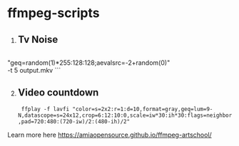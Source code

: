 # ffmpeg-scripts

1. ## Tv Noise
   ``` ffmpeg -f lavfi -i nullsrc=s=1280x720 -filter_complex \
"geq=random(1)*255:128:128;aevalsrc=-2+random(0)" \
-t 5 output.mkv ```

2. ## Video countdown
   ``` ffplay -f lavfi "color=s=2x2:r=1:d=10,format=gray,geq=lum=9-N,datascope=s=24x12,crop=6:12:10:0,scale=iw*30:ih*30:flags=neighbor,pad=720:480:(720-iw)/2:(480-ih)/2"```

  Learn more here https://amiaopensource.github.io/ffmpeg-artschool/
